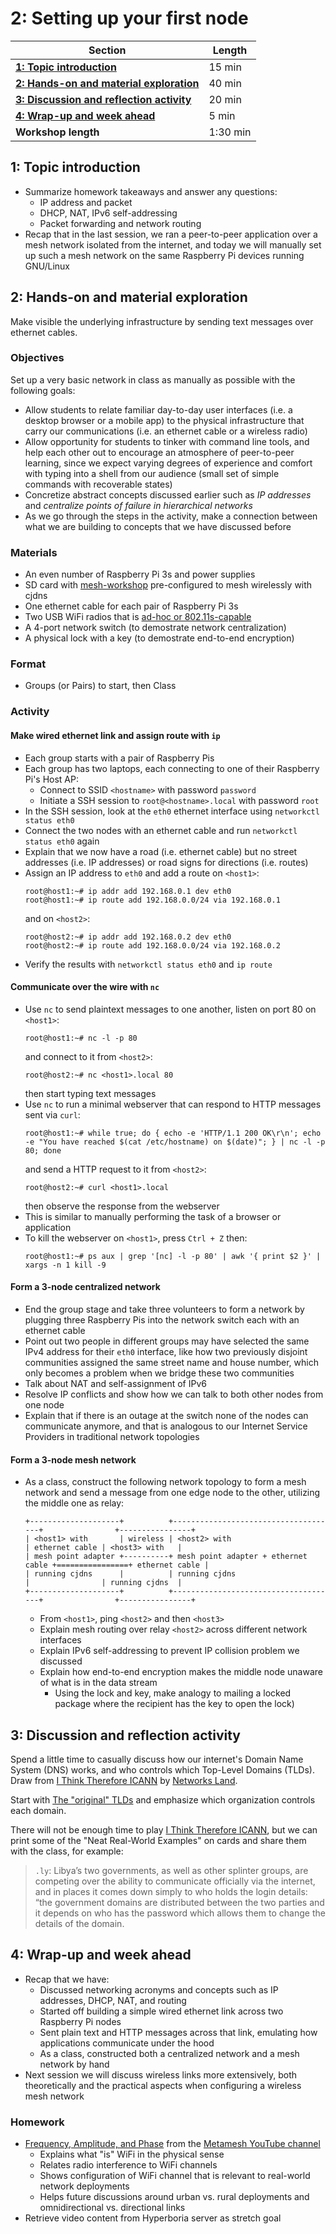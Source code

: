 # 2: Setting up your first node 

| **Section**                                                                        | **Length** |
|------------------------------------------------------------------------------------|------------|
| [**1: Topic introduction**](#1-topic-introduction)                                 | 15 min     |
| [**2: Hands-on and material exploration**](#2-hands-on-and-material-exploration)   | 40 min     |
| [**3: Discussion and reflection activity**](#3-discussion-and-reflection-activity) | 20 min     |
| [**4: Wrap-up and week ahead**](#4-wrap-up-and-week-ahead)                         | 5 min      |
| **Workshop length**                                                                | 1:30 min   |

## 1: Topic introduction

- Summarize homework takeaways and answer any questions:
    - IP address and packet
    - DHCP, NAT, IPv6 self-addressing
    - Packet forwarding and network routing
- Recap that in the last session, we ran a peer-to-peer application over a mesh network isolated from the internet, and today we will manually set up such a mesh network on the same Raspberry Pi devices running GNU/Linux

## 2: Hands-on and material exploration

Make visible the underlying infrastructure by sending text messages over ethernet cables.

### Objectives

Set up a very basic network in class as manually as possible with the following goals:

- Allow students to relate familiar day-to-day user interfaces (i.e. a desktop browser or a mobile app) to the physical infrastructure that carry our communications (i.e. an ethernet cable or a wireless radio)
- Allow opportunity for students to tinker with command line tools, and help each other out to encourage an atmosphere of peer-to-peer learning, since we expect varying degrees of experience and comfort with typing into a shell from our audience (small set of simple commands with recoverable states)
- Concretize abstract concepts discussed earlier such as _IP addresses_ and _centralize points of failure in hierarchical networks_
- As we go through the steps in the activity, make a connection between what we are building to concepts that we have discussed before

### Materials

- An even number of Raspberry Pi 3s and power supplies
- SD card with [mesh-workshop](https://github.com/benhylau/mesh-workshop) pre-configured to mesh wirelessly with cjdns
- One ethernet cable for each pair of Raspberry Pi 3s
- Two USB WiFi radios that is [ad-hoc or 802.11s-capable](https://github.com/phillymesh/802.11s-adapters)
- A 4-port network switch (to demostrate network centralization)
- A physical lock with a key (to demostrate end-to-end encryption)

### Format

- Groups (or Pairs) to start, then Class

### Activity

#### Make wired ethernet link and assign route with `ip`

- Each group starts with a pair of Raspberry Pis
- Each group has two laptops, each connecting to one of their Raspberry Pi's Host AP:
    - Connect to SSID `<hostname>` with password `password`
    - Initiate a SSH session to `root@<hostname>.local` with password `root`
- In the SSH session, look at the `eth0` ethernet interface using `networkctl status eth0`
- Connect the two nodes with an ethernet cable and run `networkctl status eth0` again
- Explain that we now have a road (i.e. ethernet cable) but no street addresses (i.e. IP addresses) or road signs for directions (i.e. routes)
- Assign an IP address to `eth0` and add a route on `<host1>`:
    ```
    root@host1:~# ip addr add 192.168.0.1 dev eth0
    root@host1:~# ip route add 192.168.0.0/24 via 192.168.0.1
    ```
    and on `<host2>`: 
    ```
    root@host2:~# ip addr add 192.168.0.2 dev eth0
    root@host2:~# ip route add 192.168.0.0/24 via 192.168.0.2
    ```
- Verify the results with `networkctl status eth0` and `ip route`

#### Communicate over the wire with `nc`

- Use `nc` to send plaintext messages to one another, listen on port 80 on `<host1>`:
    ```
    root@host1:~# nc -l -p 80
    ```
    and connect to it from `<host2>`:
    ```
    root@host2:~# nc <host1>.local 80
    ```
    then start typing text messages
- Use `nc` to run a minimal webserver that can respond to HTTP messages sent via `curl`:
    ```
    root@host1:~# while true; do { echo -e 'HTTP/1.1 200 OK\r\n'; echo -e "You have reached $(cat /etc/hostname) on $(date)"; } | nc -l -p 80; done
    ```
    and send a HTTP request to it from `<host2>`:
    ```
    root@host2:~# curl <host1>.local
    ```
    then observe the response from the webserver
- This is similar to manually performing the task of a browser or application
- To kill the webserver on `<host1>`, press `Ctrl + Z` then:
    ```
    root@host1:~# ps aux | grep '[nc] -l -p 80' | awk '{ print $2 }' | xargs -n 1 kill -9
    ```

#### Form a 3-node centralized network

- End the group stage and take three volunteers to form a network by plugging three Raspberry Pis into the network switch each with an ethernet cable
- Point out two people in different groups may have selected the same IPv4 address for their `eth0` interface, like how two previously disjoint communities assigned the same street name and house number, which only becomes a problem when we bridge these two communities
- Talk about NAT and self-assignment of IPv6
- Resolve IP conflicts and show how we can talk to both other nodes from one node
- Explain that if there is an outage at the switch none of the nodes can communicate anymore, and that is analogous to our Internet Service Providers in traditional network topologies

#### Form a 3-node mesh network

- As a class, construct the following network topology to form a mesh network and send a message from one edge node to the other, utilizing the middle one as relay:
    ```
    +--------------------+          +-------------------------------------+                +----------------+
    | <host1> with       | wireless | <host2> with                        | ethernet cable | <host3> with   |
    | mesh point adapter +----------+ mesh point adapter + ethernet cable +================+ ethernet cable |
    | running cjdns      |          | running cjdns                       |                | running cjdns  |
    +--------------------+          +-------------------------------------+                +----------------+
    ```
    - From `<host1>`, ping `<host2>` and then `<host3>`
    - Explain mesh routing over relay `<host2>` across different network interfaces
    - Explain IPv6 self-addressing to prevent IP collision problem we discussed
    - Explain how end-to-end encryption makes the middle node unaware of what is in the data stream
        - Using the lock and key, make analogy to mailing a locked package where the recipient has the key to open the lock)

## 3: Discussion and reflection activity

Spend a little time to casually discuss how our internet's Domain Name System (DNS) works, and who controls which Top-Level Domains (TLDs). Draw from [I Think Therefore ICANN](http://networks.land/activities/i-think-therefore-icann/) by [Networks Land](http://networks.land).

Start with [The "original" TLDs](http://networks.land/reference/top-level-domains/) and emphasize which organization controls each domain.

There will not be enough time to play [I Think Therefore ICANN](http://networks.land/activities/i-think-therefore-icann/), but we can print some of the "Neat Real-World Examples" on cards and share them with the class, for example:

>`.ly`: Libya’s two governments, as well as other splinter groups, are competing over the ability to communicate officially via the internet, and in places it comes down simply to who holds the login details: “the government domains are distributed between the two parties and it depends on who has the password which allows them to change the details of the domain.

## 4: Wrap-up and week ahead

- Recap that we have:
    - Discussed networking acronyms and concepts such as IP addresses, DHCP, NAT, and routing
    - Started off building a simple wired ethernet link across two Raspberry Pi nodes
    - Sent plain text and HTTP messages across that link, emulating how applications communicate under the hood
    - As a class, constructed both a centralized network and a mesh network by hand
- Next session we will discuss wireless links more extensively, both theoretically and the practical aspects when configuring a wireless mesh network

### Homework

- [Frequency, Amplitude, and Phase](https://www.youtube.com/watch?v=5g-Din357iY) from the [Metamesh YouTube channel](https://www.youtube.com/channel/UCGEnntxbGKMU9J9GIZ1LQUQ)
    - Explains what "is" WiFi in the physical sense
    - Relates radio interference to WiFi channels
    - Shows configuration of WiFi channel that is relevant to real-world network deployments
    - Helps future discussions around urban vs. rural deployments and omnidirectional vs. directional links
- Retrieve video content from Hyperboria server as stretch goal
